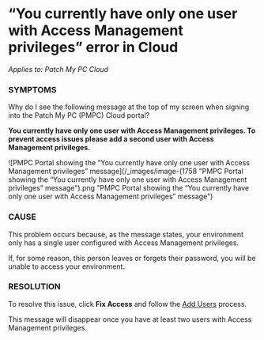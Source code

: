 # “You currently have only one user with Access Management privileges” error in Cloud

_Applies to: Patch My PC Cloud_

### SYMPTOMS

Why do I see the following message at the top of my screen when signing into the Patch My PC (PMPC) Cloud portal?

**You currently have only one user with Access Management privileges. To prevent access issues please add a second user with Access Management privileges.**

![PMPC Portal showing the “You currently have only one user with Access Management privileges” message](/_images/image-(1758 "PMPC Portal showing the “You currently have only one user with Access Management privileges” message").png "PMPC Portal showing the “You currently have only one user with Access Management privileges” message")

### CAUSE

This problem occurs because, as the message states, your environment only has a single user configured with Access Management privileges.&#x20;

If, for some reason, this person leaves or forgets their password, you will be unable to access your environment.

### RESOLUTION

To resolve this issue, click **Fix Access** and follow the [Add Users](../../cloud-administration/manage-cloud-users/add-a-cloud-user.md) process.

This message will disappear once you have at least two users with Access Management privileges.